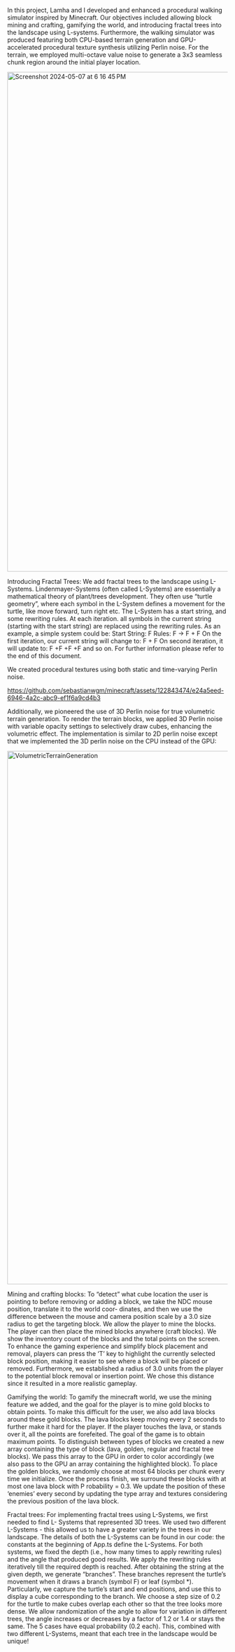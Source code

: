 In this project, Lamha and I developed and enhanced a procedural walking simulator inspired by Minecraft. Our objectives included allowing block mining and crafting, gamifying the world, and introducing fractal trees into the landscape using L-systems. Furthermore, the walking simulator was produced featuring both CPU-based terrain generation and GPU-accelerated procedural texture synthesis utilizing Perlin noise. For the terrain, we employed multi-octave value noise to generate a 3x3 seamless chunk region around the initial player location.

<img width="1142" alt="Screenshot 2024-05-07 at 6 16 45 PM" src="https://github.com/sebastianwgm/minecraft/assets/122843474/0b3762c7-4e3d-443e-9e6c-96179dd1f38f">

Introducing Fractal Trees: 
We add fractal trees to the landscape using L-Systems. Lindenmayer-Systems (often called L-Systems) are essentially a mathematical theory of plant/trees development. They often use “turtle geometry”, where each symbol in the L-System defines a movement for the turtle, like move forward, turn right etc. The L-System has a start string, and some rewriting rules. At each iteration. all symbols in the current string (starting with the start string) are replaced using the rewriting rules. As an example, a simple system could be:
Start String: F
Rules: F → F + F
On the first iteration, our current string will change to: F + F
On second iteration, it will update to: F +F +F +F and so on.
For further information please refer to the end of this document.

We created procedural textures using both static and time-varying Perlin noise. 

https://github.com/sebastianwgm/minecraft/assets/122843474/e24a5eed-6946-4a2c-abc9-ef1f6a9cd4b3

Additionally, we pioneered the use of 3D Perlin noise for true volumetric terrain generation. To render the terrain blocks, we applied 3D Perlin noise with variable opacity settings to selectively draw cubes, enhancing the volumetric effect. The implementation is similar to 2D perlin noise except that we implemented the 3D perlin noise on the CPU instead of the GPU:

<img width="1219" alt="VolumetricTerrainGeneration" src="https://github.com/sebastianwgm/minecraft/assets/122843474/cf9d920e-e198-4804-884d-d16b3a82cd9f">

Mining and crafting blocks: 
To “detect” what cube location the user is pointing to before removing or adding a block, we take the NDC mouse position, translate it to the world coor- dinates, and then we use the difference between the mouse and camera position scale by a 3.0 size radius to get the targeting block.
We allow the player to mine the blocks. The player can then place the mined blocks anywhere (craft blocks). We show the inventory count of the blocks and the total points on the screen. To enhance the gaming experience and simplify block placement and removal, players can press the ‘T’ key to highlight the currently selected block position, making it easier to see where a block will be placed or removed. Furthermore, we established a radius of 3.0 units from the player to the potential block removal or insertion point. We chose this distance since it resulted in a more realistic gameplay.

Gamifying the world: 
To gamify the minecraft world, we use the mining feature we added, and the goal for the player is to mine gold blocks to obtain points. To make this difficult for the user, we also add lava blocks around these gold blocks. The lava blocks keep moving every 2 seconds to further make it hard for the player. If the player touches the lava, or stands over it, all the points are forefeited. The goal of the game is to obtain maximum points.
To distinguish between types of blocks we created a new array containing the type of block (lava, golden, regular and fractal tree blocks). We pass this array to the GPU in order to color accordingly (we also pass to the GPU an array containing the highlighted block). To place the golden blocks, we randomly choose at most 64 blocks per chunk every time we initialize. Once the process finish, we surround these blocks with at most one lava block with P robability = 0.3. We update the position of these ‘enemies’ every second by updating the type array and textures considering the previous position of the lava block.

Fractal trees: 
For implementing fractal trees using L-Systems, we first needed to find L- Systems that represented 3D trees. We used two different L-Systems - this allowed us to have a greater variety in the trees in our landscape. The details of both the L-Systems can be found in our code: the constants at the beginning of App.ts define the L-Systems.
For both systems, we fixed the depth (i.e., how many times to apply rewriting rules) and the angle that produced good results.
We apply the rewriting rules iteratively till the required depth is reached. After obtaining the string at the given depth, we generate “branches”. These branches represent the turtle’s movement when it draws a branch (symbol F) or leaf (symbol *). Particularly, we capture the turtle’s start and end positions, and use this to display a cube corresponding to the branch. We choose a step size of 0.2 for the turtle to make cubes overlap each other so that the tree looks more dense. We allow randomization of the angle to allow for variation in different trees, the angle increases or decreases by a factor of 1.2 or 1.4 or stays the same. The 5 cases have equal probability (0.2 each). This, combined with two different L-Systems, meant that each tree in the landscape would be unique!
